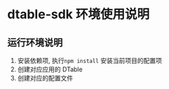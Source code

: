 # dtable-sdk 环境使用说明

## 运行环境说明

1. 安装依赖项, 执行`npm install` 安装当前项目的配置项
2. 创建对应应用的 DTable
3. 创建对应的配置文件
